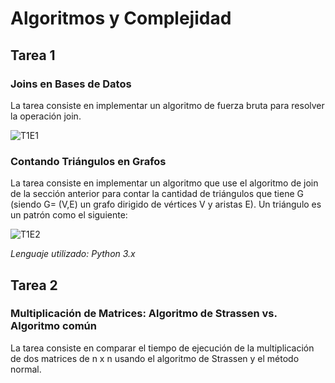 # Algoritmos y Complejidad

## Tarea 1

### Joins en Bases de Datos

La tarea consiste en implementar un algoritmo de fuerza bruta para resolver la operación join.

![T1E1](https://i.imgur.com/sr8An6y.png)

### Contando Triángulos en Grafos

La tarea consiste en implementar un algoritmo que use el algoritmo de join de la sección anterior para contar la cantidad de triángulos que tiene G (siendo G= (V,E) un grafo dirigido de vértices V y aristas E). Un triángulo es un patrón como el siguiente:

![T1E2](https://i.imgur.com/ZKuoCYx.png)

*Lenguaje utilizado: Python 3.x*

## Tarea 2

### Multiplicación de Matrices: Algoritmo de Strassen vs. Algoritmo común

La tarea consiste en comparar el tiempo de ejecución de la multiplicación de dos matrices de n x n usando el algoritmo de Strassen y el método normal.
